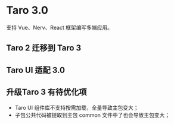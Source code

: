 # Taro 3.0

支持 Vue、Nerv、React 框架编写多端应用。

## Taro 2 迁移到 Taro 3

## Taro UI 适配 3.0

## 升级Taro 3 有待优化项

- Taro UI 组件库不支持按需加载，全量导致主包变大；
- 子包公共代码被提取到主包 common 文件中了也会导致主包变大；
  